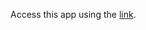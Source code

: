 Access this app using the <a href="https://mlapplinearregression-predictstudentscore.streamlit.app/](https://winequalitypredictormlapp.streamlit.app/">link</a>.
